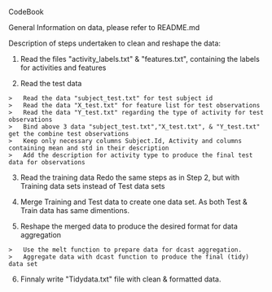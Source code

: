 CodeBook

General Information on data, please refer to README.md


Description of steps undertaken to clean and reshape the data:

  1) Read the files "activity_labels.txt" & "features.txt", containing the labels for activities and features

  2) Read the test data

    >	Read the data "subject_test.txt" for test subject id
    >	Read the data "X_test.txt" for feature list for test observations
    >	Read the data "Y_test.txt" regarding the type of activity for test observations
    >	Bind above 3 data "subject_test.txt","X_test.txt", & "Y_test.txt" get the combine test observations
    >	Keep only necessary columns Subject.Id, Activity and columns containing mean and std in their description
    >	Add the description for activity type to produce the final test data for observations

  3) Read the training data
	Redo the same steps as in Step 2, but with Training data sets instead of Test data sets

  4) Merge Training and Test data to create one data set. As both Test & Train data has same dimentions.

  5) Reshape the merged data to produce the desired format for data aggregation

    >	Use the melt function to prepare data for dcast aggregation.
    >	Aggregate data with dcast function to produce the final (tidy) data set
  
  6) Finnaly write "Tidydata.txt" file with clean & formatted data.
